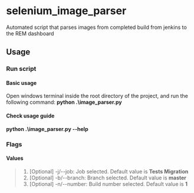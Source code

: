 # selenium_image_parser
Automated script that parses images from completed build from jenkins to the REM dashboard

## Usage
### Run script
#### Basic usage
Open windows terminal inside the root directory of the project, and run the following command:
**python .\image_parser.py**
#### Check usage guide
**python .\image_parser.py --help**
### Flags
#### Values
>1. [Optional] -j/--job: Job selected. Default value is **Tests Migration**
>2. [Optional] -b/--branch: Branch selected. Default value is **master**
>3. [Optional] -n/--number: Build number selected. Default value is **1**